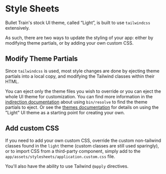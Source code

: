 # Style Sheets
Bullet Train's stock UI theme, called “Light”, is built to use `tailwindcss` extensively.

As such, there are two ways to update the styling of your app: either by modifying theme partials, or by adding your own custom CSS.

## Modify Theme Partials

Since `tailwindcss` is used, most style changes are done by ejecting theme partials into a local copy, and modifying the Tailwind classes within their HTML.

You can eject only the theme files you wish to override or you can eject the whole UI theme for customization. You can find more information in the [indirection documentation](indirection) about using `bin/resolve` to find the theme partials to eject. Or see the [themes documentation](themes) for details on using the "Light" UI theme as a starting point for creating your own.

## Add custom CSS 

If you need to add your own custom CSS, override the custom non-tailwind classes found in the `light` theme (custom classes are still used sparingly), or to import CSS from a third-party component, simply add to the `app/assets/stylesheets/application.custom.css` file.

You'll also have the ability to use Tailwind `@apply` directives.